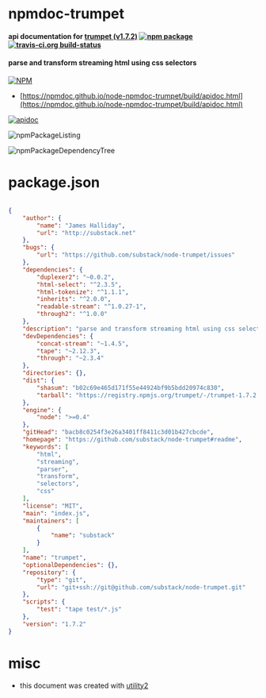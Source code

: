 # npmdoc-trumpet

#### api documentation for  [trumpet (v1.7.2)](https://github.com/substack/node-trumpet#readme)  [![npm package](https://img.shields.io/npm/v/npmdoc-trumpet.svg?style=flat-square)](https://www.npmjs.org/package/npmdoc-trumpet) [![travis-ci.org build-status](https://api.travis-ci.org/npmdoc/node-npmdoc-trumpet.svg)](https://travis-ci.org/npmdoc/node-npmdoc-trumpet)

#### parse and transform streaming html using css selectors

[![NPM](https://nodei.co/npm/trumpet.png?downloads=true&downloadRank=true&stars=true)](https://www.npmjs.com/package/trumpet)

- [https://npmdoc.github.io/node-npmdoc-trumpet/build/apidoc.html](https://npmdoc.github.io/node-npmdoc-trumpet/build/apidoc.html)

[![apidoc](https://npmdoc.github.io/node-npmdoc-trumpet/build/screenCapture.buildCi.browser.%252Ftmp%252Fbuild%252Fapidoc.html.png)](https://npmdoc.github.io/node-npmdoc-trumpet/build/apidoc.html)

![npmPackageListing](https://npmdoc.github.io/node-npmdoc-trumpet/build/screenCapture.npmPackageListing.svg)

![npmPackageDependencyTree](https://npmdoc.github.io/node-npmdoc-trumpet/build/screenCapture.npmPackageDependencyTree.svg)



# package.json

```json

{
    "author": {
        "name": "James Halliday",
        "url": "http://substack.net"
    },
    "bugs": {
        "url": "https://github.com/substack/node-trumpet/issues"
    },
    "dependencies": {
        "duplexer2": "~0.0.2",
        "html-select": "^2.3.5",
        "html-tokenize": "^1.1.1",
        "inherits": "^2.0.0",
        "readable-stream": "^1.0.27-1",
        "through2": "^1.0.0"
    },
    "description": "parse and transform streaming html using css selectors",
    "devDependencies": {
        "concat-stream": "~1.4.5",
        "tape": "~2.12.3",
        "through": "~2.3.4"
    },
    "directories": {},
    "dist": {
        "shasum": "b02c69e465d171f55e44924bf9b5bdd20974c830",
        "tarball": "https://registry.npmjs.org/trumpet/-/trumpet-1.7.2.tgz"
    },
    "engine": {
        "node": ">=0.4"
    },
    "gitHead": "bacb8c0254f3e26a3401ff8411c3d01b427cbcde",
    "homepage": "https://github.com/substack/node-trumpet#readme",
    "keywords": [
        "html",
        "streaming",
        "parser",
        "transform",
        "selectors",
        "css"
    ],
    "license": "MIT",
    "main": "index.js",
    "maintainers": [
        {
            "name": "substack"
        }
    ],
    "name": "trumpet",
    "optionalDependencies": {},
    "repository": {
        "type": "git",
        "url": "git+ssh://git@github.com/substack/node-trumpet.git"
    },
    "scripts": {
        "test": "tape test/*.js"
    },
    "version": "1.7.2"
}
```



# misc
- this document was created with [utility2](https://github.com/kaizhu256/node-utility2)
